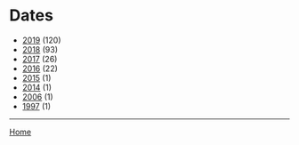 # Dates

  * [2019](./2019/) (120)
  * [2018](./2018/) (93)
  * [2017](./2017/) (26)
  * [2016](./2016/) (22)
  * [2015](./2015/) (1)
  * [2014](./2014/) (1)
  * [2006](./2006/) (1)
  * [1997](./1997/) (1)

----

[Home](../)
